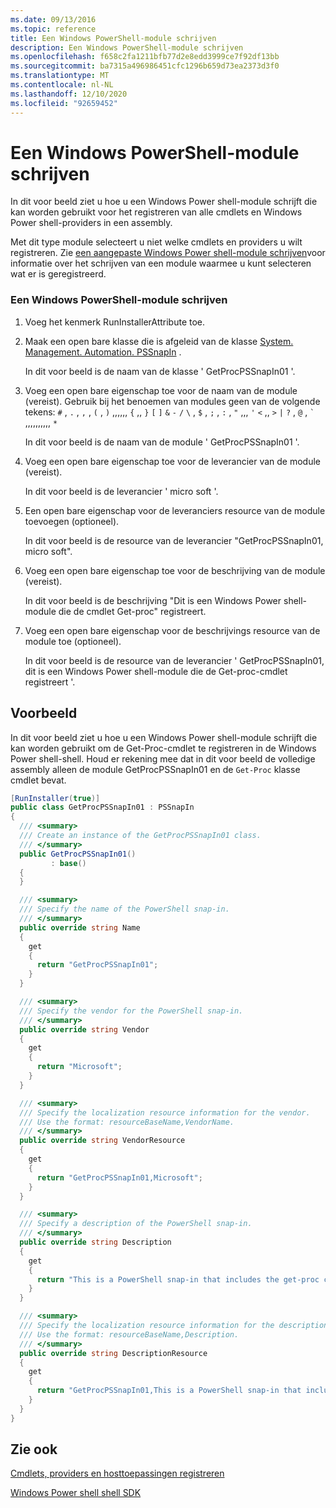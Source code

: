 ```yaml
---
ms.date: 09/13/2016
ms.topic: reference
title: Een Windows PowerShell-module schrijven
description: Een Windows PowerShell-module schrijven
ms.openlocfilehash: f658c2fa1211bfb77d2e8edd3999ce7f92df13bb
ms.sourcegitcommit: ba7315a496986451cfc1296b659d73ea2373d3f0
ms.translationtype: MT
ms.contentlocale: nl-NL
ms.lasthandoff: 12/10/2020
ms.locfileid: "92659452"
---
```

# <a name="writing-a-windows-powershell-snap-in"></a>Een Windows PowerShell-module schrijven

In dit voor beeld ziet u hoe u een Windows Power shell-module schrijft die kan worden gebruikt voor het registreren van alle cmdlets en Windows Power shell-providers in een assembly.

Met dit type module selecteert u niet welke cmdlets en providers u wilt registreren. Zie [een aangepaste Windows Power shell-module schrijven](./writing-a-custom-windows-powershell-snap-in.md)voor informatie over het schrijven van een module waarmee u kunt selecteren wat er is geregistreerd.

### <a name="writing-a-windows-powershell-snap-in"></a>Een Windows PowerShell-module schrijven

1. Voeg het kenmerk RunInstallerAttribute toe.

2. Maak een open bare klasse die is afgeleid van de klasse [System. Management. Automation. PSSnapIn](/dotnet/api/System.Management.Automation.PSSnapIn) .

    In dit voor beeld is de naam van de klasse ' GetProcPSSnapIn01 '.

3. Voeg een open bare eigenschap toe voor de naam van de module (vereist). Gebruik bij het benoemen van modules geen van de volgende tekens: `#` , `.` , `,` , `(` , `)` ,,,,,, `{` ,, `}` `[` `]` `&` `-` `/` `\` , `$` , `;` , `:` , `"` ,,, `'` `<` ,, `>` `|` `?` , `@` , `` ` `` ,,,,,,,,,, `*`

    In dit voor beeld is de naam van de module ' GetProcPSSnapIn01 '.

4. Voeg een open bare eigenschap toe voor de leverancier van de module (vereist).

    In dit voor beeld is de leverancier ' micro soft '.

5. Een open bare eigenschap voor de leveranciers resource van de module toevoegen (optioneel).

    In dit voor beeld is de resource van de leverancier "GetProcPSSnapIn01, micro soft".

6. Voeg een open bare eigenschap toe voor de beschrijving van de module (vereist).

    In dit voor beeld is de beschrijving "Dit is een Windows Power shell-module die de cmdlet Get-proc" registreert.

7. Voeg een open bare eigenschap voor de beschrijvings resource van de module toe (optioneel).

    In dit voor beeld is de resource van de leverancier ' GetProcPSSnapIn01, dit is een Windows Power shell-module die de Get-proc-cmdlet registreert '.

## <a name="example"></a>Voorbeeld

In dit voor beeld ziet u hoe u een Windows Power shell-module schrijft die kan worden gebruikt om de Get-Proc-cmdlet te registreren in de Windows Power shell-shell. Houd er rekening mee dat in dit voor beeld de volledige assembly alleen de module GetProcPSSnapIn01 en de `Get-Proc` klasse cmdlet bevat.

```csharp
[RunInstaller(true)]
public class GetProcPSSnapIn01 : PSSnapIn
{
  /// <summary>
  /// Create an instance of the GetProcPSSnapIn01 class.
  /// </summary>
  public GetProcPSSnapIn01()
         : base()
  {
  }

  /// <summary>
  /// Specify the name of the PowerShell snap-in.
  /// </summary>
  public override string Name
  {
    get
    {
      return "GetProcPSSnapIn01";
    }
  }

  /// <summary>
  /// Specify the vendor for the PowerShell snap-in.
  /// </summary>
  public override string Vendor
  {
    get
    {
      return "Microsoft";
    }
  }

  /// <summary>
  /// Specify the localization resource information for the vendor.
  /// Use the format: resourceBaseName,VendorName.
  /// </summary>
  public override string VendorResource
  {
    get
    {
      return "GetProcPSSnapIn01,Microsoft";
    }
  }

  /// <summary>
  /// Specify a description of the PowerShell snap-in.
  /// </summary>
  public override string Description
  {
    get
    {
      return "This is a PowerShell snap-in that includes the get-proc cmdlet.";
    }
  }

  /// <summary>
  /// Specify the localization resource information for the description.
  /// Use the format: resourceBaseName,Description.
  /// </summary>
  public override string DescriptionResource
  {
    get
    {
      return "GetProcPSSnapIn01,This is a PowerShell snap-in that includes the get-proc cmdlet.";
    }
  }
}
```

## <a name="see-also"></a>Zie ook

[Cmdlets, providers en hosttoepassingen registreren](/previous-versions/ms714644(v=vs.85))

[Windows Power shell shell SDK](../windows-powershell-reference.md)
